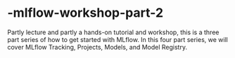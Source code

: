 # -mlflow-workshop-part-2
Partly lecture and partly a hands-on tutorial and workshop, this is a three part series of how to get started with MLflow. In this four part series, we will cover MLflow Tracking, Projects, Models, and Model Registry. 

